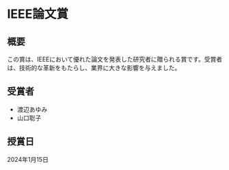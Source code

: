 # IEEE論文賞

## 概要

この賞は、IEEEにおいて優れた論文を発表した研究者に贈られる賞です。受賞者は、技術的な革新をもたらし、業界に大きな影響を与えました。

## 受賞者

- 渡辺あゆみ
- 山口聡子

## 授賞日

2024年1月15日
